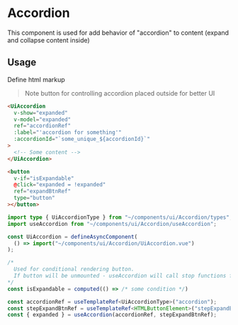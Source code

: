 # Accordion

This component is used for add behavior of "accordion" to content (expand and collapse content inside)

## Usage

Define html markup

> Note button for controlling accordion placed outside for better UI

```html
<UiAccordion
  v-show="expanded"
  v-model="expanded"
  ref="accordionRef"
  :label="'accordion for something'"
  :accordionId="`some_unique_${accordionId}`"
>
  <!-- Some content -->
</UiAccordion>

<button
  v-if="isExpandable"
  @click="expanded = !expanded"
  ref="expandBtnRef"
  type="button"
></button>
```

```typescript
import type { UiAccordionType } from "~/components/ui/Accordion/types";
import useAccordion from "~/components/ui/Accordion/useAccordion";

const UiAccordion = defineAsyncComponent(
  () => import("~/components/ui/Accordion/UiAccordion.vue")
);

/*
  Used for conditional rendering button.
  If button will be unmounted - useAccordion will call stop functions for clear underlying watchers
*/
const isExpandable = computed(() => /* some condition */)

const accordionRef = useTemplateRef<UiAccordionType>("accordion");
const stepExpandBtnRef = useTemplateRef<HTMLButtonElement>("stepExpandBtnRef");
const { expanded } = useAccordion(accordionRef, stepExpandBtnRef);
```
